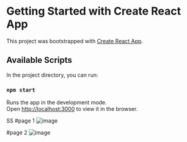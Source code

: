 # Getting Started with Create React App

This project was bootstrapped with [Create React App](https://github.com/facebook/create-react-app).

## Available Scripts

In the project directory, you can run:

### `npm start`

Runs the app in the development mode.\
Open [http://localhost:3000](http://localhost:3000) to view it in the browser.

SS
#page 1
![image](https://github.com/aniketdhole51291/graphql-react-gitscan/assets/47893036/ba97c61f-8107-4350-88af-bad6817e88fc)

#page 2
![image](https://github.com/aniketdhole51291/graphql-react-gitscan/assets/47893036/faff41c2-5f1b-4f33-9255-dc52d5a9ebf8)


